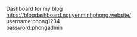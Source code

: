 Dashboard for my blog <br>
https://blogdashboard.nguyenminhphong.website/ <br>
username:phong1234 <br>
password:phongadmin
